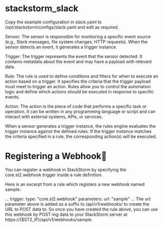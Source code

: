 # stackstorm_slack

Copy the example configuration in slack.yaml to /opt/stackstorm/configs/slack.yaml and edit as required.


Sensor: The sensor is responsible for monitoring a specific event source (e.g., Slack messages, file system changes, HTTP requests). When the sensor detects an event, it generates a trigger instance.

Trigger: The trigger represents the event that the sensor detected. It contains metadata about the event and may have a payload with relevant data.

Rule: The rule is used to define conditions and filters for when to execute an action based on a trigger. It specifies the criteria that the trigger payload must meet to trigger an action. Rules allow you to control the automation logic and define which actions should be executed in response to specific events.

Action: The action is the piece of code that performs a specific task or operation. It can be written in any programming language or script and can interact with external systems, APIs, or services.

When a sensor generates a trigger instance, the rules engine evaluates the trigger instance against the defined rules. If the trigger instance matches the criteria specified in a rule, the corresponding action(s) will be executed.




# Registering a Webhook
You can register a webhook in StackStorm by specifying the core.st2.webhook trigger inside a rule definition.

Here is an excerpt from a rule which registers a new webhook named sample:

...
trigger:
        type: "core.st2.webhook"
        parameters:
            url: "sample"
...
The url: parameter above is added as a suffix to /api/v1/webhooks/ to create the URL to POST data to. So once you have created the rule above, you can use this webhook by POST-ing data to your StackStorm server at https://{$ST2_IP}/api/v1/webhooks/sample.


